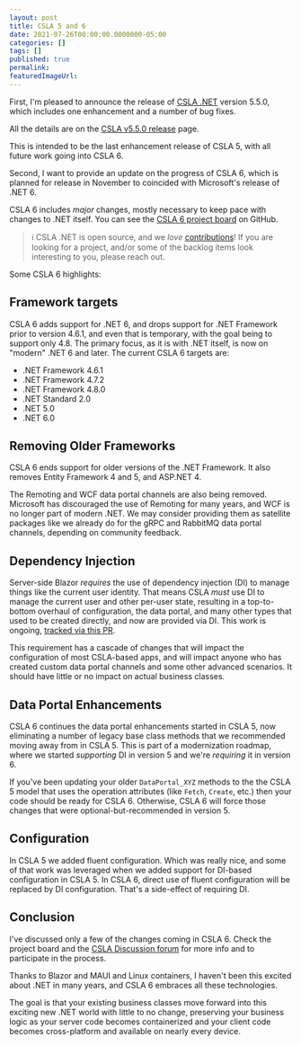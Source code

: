```yaml
---
layout: post
title: CSLA 5 and 6
date: 2021-07-26T00:00:00.0000000-05:00
categories: []
tags: []
published: true
permalink: 
featuredImageUrl: 
---
```

First, I'm pleased to announce the release of [CSLA .NET](https://cslanet.com) version 5.5.0, which includes one enhancement and a number of bug fixes.

All the details are on the [CSLA v5.5.0 release](https://github.com/MarimerLLC/csla/releases/tag/v5.5.0) page.

This is intended to be the last enhancement release of CSLA 5, with all future work going into CSLA 6.

Second, I want to provide an update on the progress of CSLA 6, which is planned for release in November to coincided with Microsoft's release of .NET 6.

CSLA 6 includes _major_ changes, mostly necessary to keep pace with changes to .NET itself. You can see the [CSLA 6 project board](https://github.com/MarimerLLC/csla/projects/11) on GitHub.

> ℹ CSLA .NET is open source, and we _love_ [contributions](https://github.com/MarimerLLC/csla/blob/main/CONTRIBUTING.md)! If you are looking for a project, and/or some of the backlog items look interesting to you, please reach out.

Some CSLA 6 highlights:

## Framework targets

CSLA 6 adds support for .NET 6, and drops support for .NET Framework prior to version 4.6.1, and even that is temporary, with the goal being to support only 4.8. The primary focus, as it is with .NET itself, is now on "modern" .NET 6 and later. The current CSLA 6 targets are:

* .NET Framework 4.6.1
* .NET Framework 4.7.2
* .NET Framework 4.8.0
* .NET Standard 2.0
* .NET 5.0
* .NET 6.0

## Removing Older Frameworks

CSLA 6 ends support for older versions of the .NET Framework. It also removes Entity Framework 4 and 5, and ASP.NET 4.

The Remoting and WCF data portal channels are also being removed. Microsoft has discouraged the use of Remoting for many years, and WCF is no longer part of modern .NET. We may consider providing them as satellite packages like we already do for the gRPC and RabbitMQ data portal channels, depending on community feedback.

## Dependency Injection

Server-side Blazor _requires_ the use of dependency injection (DI) to manage things like the current user identity. That means CSLA _must_ use DI to manage the current user and other per-user state, resulting in a top-to-bottom overhaul of configuration, the data portal, and many other types that used to be created directly, and now are provided via DI. This work is ongoing, [tracked via this PR](https://github.com/MarimerLLC/csla/pull/2359).

This requirement has a cascade of changes that will impact the configuration of most CSLA-based apps, and will impact anyone who has created custom data portal channels and some other advanced scenarios. It should have little or no impact on actual business classes.

## Data Portal Enhancements

CSLA 6 continues the data portal enhancements started in CSLA 5, now eliminating a number of legacy base class methods that we recommended moving away from in CSLA 5. This is part of a modernization roadmap, where we started _supporting_ DI in version 5 and we're _requiring_ it in version 6.

If you've been updating your older `DataPortal_XYZ` methods to the the CSLA 5 model that uses the operation attributes (like `Fetch`, `Create`, etc.) then your code should be ready for CSLA 6. Otherwise, CSLA 6 will force those changes that were optional-but-recommended in version 5.

## Configuration

In CSLA 5 we added fluent configuration. Which was really nice, and some of that work was leveraged when we added support for DI-based configuration in CSLA 5. In CSLA 6, direct use of fluent configuration will be replaced by DI configuration. That's a side-effect of requiring DI.

## Conclusion

I've discussed only a few of the changes coming in CSLA 6. Check the project board and the [CSLA Discussion forum](https://github.com/MarimerLLC/csla/discussions) for more info and to participate in the process.

Thanks to Blazor and MAUI and Linux containers, I haven't been this excited about .NET in many years, and CSLA 6 embraces all these technologies. 

The goal is that your existing business classes move forward into this exciting new .NET world with little to no change, preserving your business logic as your server code becomes containerized and your client code becomes cross-platform and available on nearly every device.
